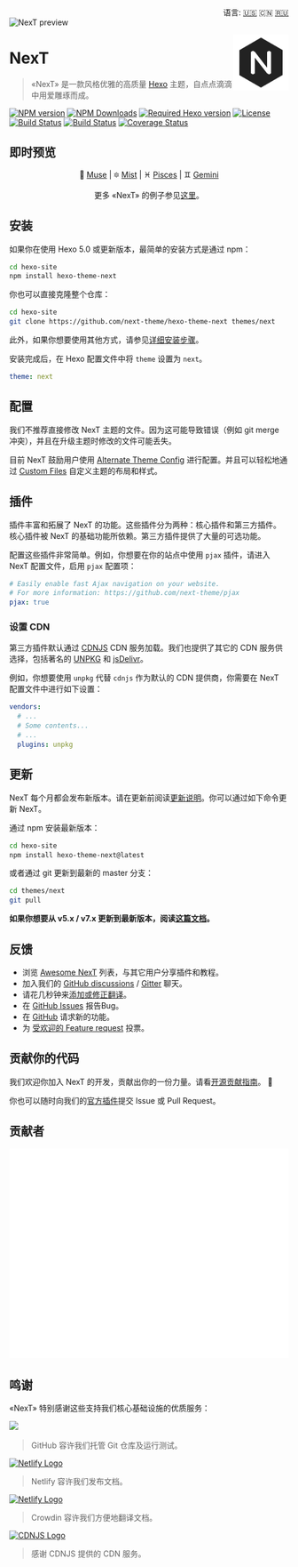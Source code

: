 <div align="right">
  语言:
  <a title="英语" href="../../README.md">🇺🇸</a>
  🇨🇳
  <a title="俄语" href="../ru/README.md">🇷🇺</a>
</div>

<picture>
  <source media="(prefers-color-scheme: dark)" srcset="https://raw.githubusercontent.com/next-theme/theme-next-docs/v8.13.0/source/images/next-schemes-dark.png">
  <source media="(prefers-color-scheme: light)" srcset="https://raw.githubusercontent.com/next-theme/theme-next-docs/v8.13.0/source/images/next-schemes.png">
  <img alt="NexT preview" src="https://raw.githubusercontent.com/next-theme/theme-next-docs/v8.13.0/source/images/next-schemes.png">
</picture>

<a title="NexT 网站" href="https://theme-next.js.org"><img align="right" alt="NexT logo" width="100" height="100" src="https://raw.githubusercontent.com/next-theme/hexo-theme-next/master/source/images/logo.svg"></a>

# NexT

> «NexT» 是一款风格优雅的高质量 [Hexo](https://hexo.io) 主题，自点点滴滴中用爱雕琢而成。

[![NPM version](https://img.shields.io/npm/v/hexo-theme-next?color=red&logo=npm&style=flat-square)](https://www.npmjs.com/package/hexo-theme-next)
[![NPM Downloads](https://img.shields.io/npm/dm/hexo-theme-next?logo=npm&style=flat-square)](https://www.npmjs.com/package/hexo-theme-next)
[![Required Hexo version](https://img.shields.io/badge/hexo-%3E=5.3.0-blue?style=flat-square&logo=hexo)](https://hexo.io)
[![License](https://img.shields.io/badge/license-%20AGPL-orange?style=flat-square&logo=gnu)](https://github.com/next-theme/hexo-theme-next/blob/master/LICENSE.md)
[![Build Status](https://img.shields.io/github/actions/workflow/status/next-theme/hexo-theme-next/linter.yml?branch=master&label=test&logo=github&style=flat-square)](https://github.com/next-theme/hexo-theme-next/actions?query=workflow%3ALinter)
[![Build Status](https://img.shields.io/github/actions/workflow/status/next-theme/hexo-theme-next/tester.yml?branch=master&logo=github&style=flat-square)](https://github.com/next-theme/hexo-theme-next/actions?query=workflow%3ATester)
[![Coverage Status](https://img.shields.io/coveralls/github/next-theme/hexo-theme-next?logo=coveralls&style=flat-square)](https://coveralls.io/github/next-theme/hexo-theme-next)

## 即时预览

<p align="center">
  💟 <a href="https://theme-next.js.org/muse/">Muse</a> | 🔯 <a href="https://theme-next.js.org/mist/">Mist</a> | ♓️ <a href="https://theme-next.js.org/pisces/">Pisces</a> | ♊️ <a href="https://theme-next.js.org">Gemini</a>
<br>
<br>
  更多 «NexT» 的例子参见<a href="https://github.com/next-theme/awesome-next#live-preview">这里</a>。
</p>

## 安装

如果你在使用 Hexo 5.0 或更新版本，最简单的安装方式是通过 npm：

```sh
cd hexo-site
npm install hexo-theme-next
```

你也可以直接克隆整个仓库：

```sh
cd hexo-site
git clone https://github.com/next-theme/hexo-theme-next themes/next
```

此外，如果你想要使用其他方式，请参见[详细安装步骤][docs-installation-url]。

安装完成后，在 Hexo 配置文件中将 `theme` 设置为 `next`。

```yml
theme: next
```

## 配置

我们不推荐直接修改 NexT 主题的文件。因为这可能导致错误（例如 git merge 冲突），并且在升级主题时修改的文件可能丢失。

目前 NexT 鼓励用户使用 [Alternate Theme Config][docs-configuration-url] 进行配置。并且可以轻松地通过 [Custom Files][docs-custom-files-url] 自定义主题的布局和样式。

## 插件

插件丰富和拓展了 NexT 的功能。这些插件分为两种：核心插件和第三方插件。核心插件被 NexT 的基础功能所依赖。第三方插件提供了大量的可选功能。

配置这些插件非常简单。例如，你想要在你的站点中使用 `pjax` 插件，请进入 NexT 配置文件，启用 `pjax` 配置项：

```yml
# Easily enable fast Ajax navigation on your website.
# For more information: https://github.com/next-theme/pjax
pjax: true
```

### 设置 CDN

第三方插件默认通过 [CDNJS](https://cdnjs.com) CDN 服务加载。我们也提供了其它的 CDN 服务供选择，包括著名的 [UNPKG](https://unpkg.com) 和 [jsDelivr](https://www.jsdelivr.com)。

例如，你想要使用 `unpkg` 代替 `cdnjs` 作为默认的 CDN 提供商，你需要在 NexT 配置文件中进行如下设置：

```yml
vendors:
  # ...
  # Some contents...
  # ...
  plugins: unpkg
```

## 更新

NexT 每个月都会发布新版本。请在更新前阅读[更新说明][docs-release-url]。你可以通过如下命令更新 NexT。

通过 npm 安装最新版本：

```sh
cd hexo-site
npm install hexo-theme-next@latest
```

或者通过 git 更新到最新的 master 分支：

```sh
cd themes/next
git pull
```

**如果你想要从 v5.x / v7.x 更新到最新版本，阅读[这篇文档][docs-upgrade-url]。**

## 反馈

* 浏览 [Awesome NexT][awesome-next-url] 列表，与其它用户分享插件和教程。
* 加入我们的 [GitHub discussions][discussions-url] / [Gitter][gitter-url] 聊天。
* 请花几秒钟来[添加或修正翻译][i18n-url]。
* 在 [GitHub Issues][issues-bug-url] 报告Bug。
* 在 [GitHub][issues-feat-url] 请求新的功能。
* 为 [受欢迎的 Feature request][feat-req-vote-url] 投票。

## 贡献你的代码

我们欢迎你加入 NexT 的开发，贡献出你的一份力量。请看[开源贡献指南][contributing-document-url]。 🤗

你也可以随时向我们的[官方插件][official-plugins-url]提交 Issue 或 Pull Request。

## 贡献者

[![Contributors][contributors-image]][contributors-url]

## 鸣谢

«NexT» 特别感谢这些支持我们核心基础设施的优质服务：

<a href="https://github.com"><img height="40" src="https://github.githubassets.com/images/modules/logos_page/GitHub-Logo.png"></a>

> GitHub 容许我们托管 Git 仓库及运行测试。

<a href="https://www.netlify.com">
  <picture>
    <source media="(prefers-color-scheme: dark)" height="40" srcset="https://www.netlify.com/v3/img/components/full-logo-dark.svg">
    <source media="(prefers-color-scheme: light)" height="40" srcset="https://www.netlify.com/v3/img/components/full-logo-light.svg">
    <img alt="Netlify Logo" height="40" src="https://www.netlify.com/v3/img/components/full-logo-light.svg">
  </picture>
</a>

> Netlify 容许我们发布文档。

<a href="https://crowdin.com">
  <picture>
    <source media="(prefers-color-scheme: dark)" height="40" srcset="https://support.crowdin.com/assets/logos/core-logo/svg/crowdin-core-logo-cWhite.svg">
    <source media="(prefers-color-scheme: light)" height="40" srcset="https://support.crowdin.com/assets/logos/core-logo/svg/crowdin-core-logo-cDark.svg">
    <img alt="Netlify Logo" height="40" src="https://support.crowdin.com/assets/logos/core-logo/svg/crowdin-core-logo-cDark.svg">
  </picture>
</a>

> Crowdin 容许我们方便地翻译文档。

<a href="https://cdnjs.com">
  <picture>
    <source media="(prefers-color-scheme: dark)" height="40" srcset="https://raw.githubusercontent.com/cdnjs/brand/master/logo/source/light-brackets.svg">
    <source media="(prefers-color-scheme: light)" height="40" srcset="https://raw.githubusercontent.com/cdnjs/brand/master/logo/source/dark-brackets.svg">
    <img alt="CDNJS Logo" height="40" src="https://raw.githubusercontent.com/cdnjs/brand/master/logo/source/dark-brackets.svg">
  </picture>
</a>

> 感谢 CDNJS 提供的 CDN 服务。

[docs-installation-url]: https://theme-next.js.org/docs/getting-started/installation.html
[docs-configuration-url]: https://theme-next.js.org/docs/getting-started/configuration.html
[docs-custom-files-url]: https://theme-next.js.org/docs/advanced-settings/custom-files.html
[docs-release-url]: https://github.com/next-theme/hexo-theme-next/releases
[docs-upgrade-url]: https://theme-next.js.org/docs/getting-started/upgrade.html

[awesome-next-url]: https://github.com/next-theme/awesome-next
[discussions-url]: https://github.com/next-theme/hexo-theme-next/discussions
[gitter-url]: https://app.gitter.im/#/room/#next:gitter.im
[i18n-url]: https://crowdin.com/project/hexo-theme-next

[issues-bug-url]: https://github.com/next-theme/hexo-theme-next/issues/new?assignees=&labels=Bug&template=bug-report.md
[issues-feat-url]: https://github.com/next-theme/hexo-theme-next/issues/new?assignees=&labels=Feature+Request&template=feature-request.md
[feat-req-vote-url]: https://github.com/next-theme/hexo-theme-next/issues?q=is%3Aopen+is%3Aissue+label%3A%22Feature+Request%22

[contributing-document-url]: https://github.com/next-theme/hexo-theme-next/blob/master/docs/zh-CN/CONTRIBUTING.md
[official-plugins-url]: https://github.com/next-theme
[contributors-image]: https://raw.githubusercontent.com/next-theme/contributors/master/contributors.svg
[contributors-url]: https://github.com/next-theme/hexo-theme-next/blob/master/docs/AUTHORS.md
